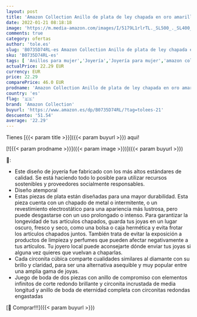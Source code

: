 ```yaml
---
layout: post
title: 'Amazon Collection Anillo de plata de ley chapada en oro amarillo  con circonita cúbica  talla 6'
date: 2022-01-21 08:18:18
image: 'https://m.media-amazon.com/images/I/5179L1rlrTL._SL500_._SL400_.jpg'
comments: true
category: ofertas
author: 'tole.es'
slug: 'B0735D74RL-es Amazon Collection Anillo de plata de ley chapada en oro...'
sku: 'B0735D74RL-es'
tags: [ 'Anillos para mujer','Joyería','Joyería para mujer','amazon collection','de','ley','plata', ]
actualPrice: 22.29 EUR
currency: EUR
price: 22.29
comparePrice: 46.0 EUR
prodname: 'Amazon Collection Anillo de plata de ley chapada en oro amarillo  con circonita cúbica  talla 6'
country: 'es'
flag: '🇪🇸'
brand: 'Amazon Collection'
buyurl: 'https://www.amazon.es/dp/B0735D74RL/?tag=tolees-21'
descuento: '51.54'
average: '22.29'
---
```


Tienes [{{< param title >}}]({{< param buyurl >}}) aqui!

[![{{< param prodname >}}]({{< param image >}})]({{< param buyurl >}})

🔎:

- Este diseño de joyería fue fabricado con los más altos estándares de calidad. Se está haciendo todo lo posible para utilizar recursos sostenibles y proveedores socialmente responsables.
- Diseño atemporal
- Estas piezas de plata están diseñadas para una mayor durabilidad. Esta pieza cuenta con un chapado de metal o intermitente, o un revestimiento electrostático para una apariencia más lustrosa, pero puede desgastarse con un uso prolongado o intenso. Para garantizar la longevidad de tus artículos chapados, guarda tus joyas en un lugar oscuro, fresco y seco, como una bolsa o caja hermética y evita frotar los artículos chapados juntos. También trata de evitar la exposición a productos de limpieza y perfumes que pueden afectar negativamente a tus artículos. Tu joyero local puede aconsejarte dónde enviar tus joyas si alguna vez quieres que vuelvan a chaparlas.
- Cada circonita cúbica comparte cualidades similares al diamante con su brillo y claridad, para ser una alternativa asequible y muy popular entre una amplia gama de joyas.
- Juego de boda de dos piezas con anillo de compromiso con elementos infinitos de corte redondo brillante y circonita incrustada de media longitud y anillo de boda de eternidad completa con circonitas redondas engastadas

[🛒 Comprar!!!]({{< param buyurl >}})
